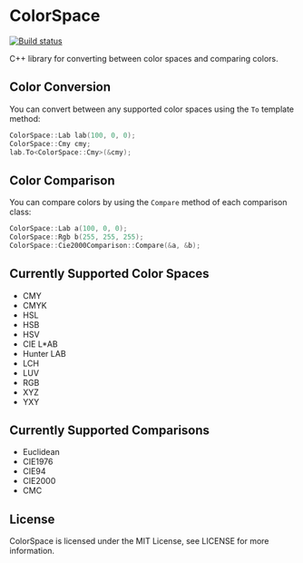 # ColorSpace

[![Build status](https://ci.appveyor.com/api/projects/status/9imauslkfcma7yps/branch/master?svg=true)](https://ci.appveyor.com/project/berendeanicolae/colorspace/branch/master)

C++ library for converting between color spaces and comparing colors.

## Color Conversion

You can convert between any supported color spaces using the ```To``` template method:

```c++
ColorSpace::Lab lab(100, 0, 0);
ColorSpace::Cmy cmy;
lab.To<ColorSpace::Cmy>(&cmy);
```

## Color Comparison

You can compare colors by using the ```Compare``` method of each comparison class:

```c++
ColorSpace::Lab a(100, 0, 0);
ColorSpace::Rgb b(255, 255, 255);
ColorSpace::Cie2000Comparison::Compare(&a, &b);
```

## Currently Supported Color Spaces

* CMY
* CMYK
* HSL
* HSB
* HSV
* CIE L*AB
* Hunter LAB
* LCH
* LUV
* RGB
* XYZ
* YXY

## Currently Supported Comparisons

* Euclidean
* CIE1976
* CIE94
* CIE2000
* CMC

## License

ColorSpace is licensed under the MIT License, see LICENSE for more information.
